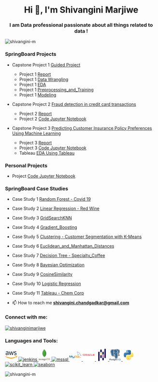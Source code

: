 <h1 align="center">Hi 👋, I'm Shivangini Marjiwe</h1>
<h3 align="center">I am Data professional passionate about all things related to data !</h3>

<p align="left"> <img src="https://komarev.com/ghpvc/?username=shivangini-m&label=Profile%20views&color=0e75b6&style=flat" alt="shivangini-m" /> </p>


<h3>SpringBoard Projects</h3>

- Capstone Project 1 [Guided Project](https://github.com/Shivangini-m/DataScienceGuidedCapstone/blob/master/Guided%20Capstone/Guided%20Capstone%20Project%20Presentation.pdf)
   - Project 1 [Report](https://github.com/Shivangini-m/DataScienceGuidedCapstone/blob/master/Guided%20Capstone/Guided%20Capstone%20Project%20Report.pdf)
   - Project 1 [Data Wrangling](https://github.com/Shivangini-m/DataScienceGuidedCapstone/blob/master/Notebooks/02_data_wrangling.ipynb)
   - Project 1 [EDA](https://github.com/Shivangini-m/DataScienceGuidedCapstone/blob/master/Notebooks/03_exploratory_data_analysis.ipynb)
   - Project 1 [Preprocessing_and_Training](https://github.com/Shivangini-m/DataScienceGuidedCapstone/blob/master/Notebooks/04_preprocessing_and_training.ipynb)
   - Project 1 [Modeling](https://github.com/Shivangini-m/DataScienceGuidedCapstone/blob/master/Notebooks/05_modeling.ipynb)

- Capstone Project 2 [Fraud detection in credit card transactions](https://github.com/Shivangini-m/DataScienceGuidedCapstone/blob/master/Capstone2/CapstoneTwo%20Presentation.pdf)
   - Project 2 [Report](https://github.com/Shivangini-m/DataScienceGuidedCapstone/blob/master/Capstone2/FinalProjectReport%20.pdf)
   - Project 2 [Code Jupyter Notebook](https://github.com/Shivangini-m/DataScienceGuidedCapstone/blob/master/Capstone2/DataWranglingCaps-2.ipynb)

     
- Capstone Project 3 [Predicting Customer Insurance Policy Preferences Using Machine Learning](https://github.com/Shivangini-m/DataScienceGuidedCapstone/blob/master/Capstone3_multiclass/Shivangini_FinalPresentation_Multiclass_Capstone3.pdf)
   - Project 3 [Report](https://github.com/Shivangini-m/DataScienceGuidedCapstone/blob/master/Capstone3_multiclass/Shivangini_FinalProjectReport_Multiclass_Capstone3.pdf)
   - Project 3 [Code Jupyter Notebook](https://github.com/Shivangini-m/DataScienceGuidedCapstone/blob/master/Capstone3_multiclass/Capstone3_Multiclass.ipynb)
   - Tableau   [EDA Using Tableau](https://public.tableau.com/app/profile/shivangini.marjiwe/viz/Capstone3_EDA_story/Capstone3_story)


<h3>Personal Projects</h3>

- Project [Code Jupyter Notebook](https://github.com/Shivangini-m/DataScienceGuidedCapstone/blob/master/Capstone3/CapstoneProject3.ipynb)

<h3>SpringBoard Case Studies</h3>

- Case Study 1 [Random Forest - Covid 19](https://github.com/Shivangini-m/DataScienceGuidedCapstone/blob/master/RandomForest%20Covid%20Case%20Study_06302020/RandomForest_casestudy_covid19.ipynb)
- Case Study 2 [Linear Regression - Red Wine](https://github.com/Shivangini-m/DataScienceGuidedCapstone/blob/master/11.4.1%20Case%20Study%20-%20Linear%20Regression/Springboard%20Regression%20Case%20Study%20-%20the%20Red%20Wine%20Dataset%20-%20Tier%203.ipynb)
- Case Study 3 [GridSearchKNN](https://github.com/Shivangini-m/DataScienceGuidedCapstone/blob/master/1600185186_GridSearchKNN_Case_Study/GridSearchKNN_Case_Study.ipynb)
- Case Study 4 [Gradient_Boosting](https://github.com/Shivangini-m/DataScienceGuidedCapstone/blob/master/1601612507_Gradient_Boosting_Case_Study_updated_10_01_2020/Gradient%20Boosting%20Case%20Study.ipynb)
- Case Study 5 [Clustering - Customer Segmentation with K-Means](https://github.com/Shivangini-m/DataScienceGuidedCapstone/blob/master/1602764303_Clustering_Case_Study_updated_10_15_2020/Clustering%20Case%20Study%20-%20Customer%20Segmentation%20with%20K-Means%20-%20Tier%203.ipynb)
- Case Study 6 [Euclidean_and_Manhattan_Distances](https://github.com/Shivangini-m/DataScienceGuidedCapstone/blob/master/1605005916_Euclidean_and_Manhattan_Distances_Case_Study_11102020/Euclidean_and_Manhattan_Distances_Case_Study.ipynb)
- Case Study 7 [Decision Tree - Specialty_Coffee](https://github.com/Shivangini-m/DataScienceGuidedCapstone/blob/master/1613148038_Springboard_Decision_Tree_Specialty_Coffee_Case_Study_28012021_2_/Springboard%20Decision%20Tree%20Specialty%20Coffee%20Case%20Study%20-%20Tier%203.ipynb)
- Case Study 8 [Bayesian Optimization](https://github.com/Shivangini-m/DataScienceGuidedCapstone/blob/master/18.2.6%20-%20Bayesian%20Optimization/Bayesian_optimization_case_study.ipynb)
- Case Study 9 [CosineSimilarity](https://github.com/Shivangini-m/DataScienceGuidedCapstone/blob/master/CosineSimilarityCaseStudy/Cosine_Similarity_Case_Study.ipynb)
- Case Study 10 [Logistic Regression](https://github.com/Shivangini-m/DataScienceGuidedCapstone/blob/master/Logistic%20Regression%20Advanced%20Case%20Study%20-LU-%208_23/Logistic%20Regression%20Advanced%20Case%20Study.ipynb)
- Case Study 11 [Tableau - Chem Corp](https://public.tableau.com/app/profile/shivangini.marjiwe/viz/ChemCorpCaseStudy_17426583348020/ChemCorpStory)
                

- 📫 How to reach me **shivangini.chandgadkar@gmail.com**

<h3 align="left">Connect with me:</h3>
<p align="left">
<a href="https://linkedin.com/in/shivanginimarjiwe" target="blank"><img align="center" src="https://raw.githubusercontent.com/rahuldkjain/github-profile-readme-generator/master/src/images/icons/Social/linked-in-alt.svg" alt="shivanginimarjiwe" height="30" width="40" /></a>
</p>

<h3 align="left">Languages and Tools:</h3>
<p align="left"> <a href="https://aws.amazon.com" target="_blank" rel="noreferrer"> <img src="https://raw.githubusercontent.com/devicons/devicon/master/icons/amazonwebservices/amazonwebservices-original-wordmark.svg" alt="aws" width="40" height="40"/> </a> <a href="https://www.jenkins.io" target="_blank" rel="noreferrer"> <img src="https://www.vectorlogo.zone/logos/jenkins/jenkins-icon.svg" alt="jenkins" width="40" height="40"/> </a> <a href="https://www.mongodb.com/" target="_blank" rel="noreferrer"> <img src="https://raw.githubusercontent.com/devicons/devicon/master/icons/mongodb/mongodb-original-wordmark.svg" alt="mongodb" width="40" height="40"/> </a> <a href="https://www.microsoft.com/en-us/sql-server" target="_blank" rel="noreferrer"> <img src="https://www.svgrepo.com/show/303229/microsoft-sql-server-logo.svg" alt="mssql" width="40" height="40"/> </a> <a href="https://www.mysql.com/" target="_blank" rel="noreferrer"> <img src="https://raw.githubusercontent.com/devicons/devicon/master/icons/mysql/mysql-original-wordmark.svg" alt="mysql" width="40" height="40"/> </a> <a href="https://www.oracle.com/" target="_blank" rel="noreferrer"> <img src="https://raw.githubusercontent.com/devicons/devicon/master/icons/oracle/oracle-original.svg" alt="oracle" width="40" height="40"/> </a> <a href="https://pandas.pydata.org/" target="_blank" rel="noreferrer"> <img src="https://raw.githubusercontent.com/devicons/devicon/2ae2a900d2f041da66e950e4d48052658d850630/icons/pandas/pandas-original.svg" alt="pandas" width="40" height="40"/> </a> <a href="https://www.postgresql.org" target="_blank" rel="noreferrer"> <img src="https://raw.githubusercontent.com/devicons/devicon/master/icons/postgresql/postgresql-original-wordmark.svg" alt="postgresql" width="40" height="40"/> </a> <a href="https://www.python.org" target="_blank" rel="noreferrer"> <img src="https://raw.githubusercontent.com/devicons/devicon/master/icons/python/python-original.svg" alt="python" width="40" height="40"/> </a> <a href="https://scikit-learn.org/" target="_blank" rel="noreferrer"> <img src="https://upload.wikimedia.org/wikipedia/commons/0/05/Scikit_learn_logo_small.svg" alt="scikit_learn" width="40" height="40"/> </a> <a href="https://seaborn.pydata.org/" target="_blank" rel="noreferrer"> <img src="https://seaborn.pydata.org/_images/logo-mark-lightbg.svg" alt="seaborn" width="40" height="40"/> </a> </p>
<p><img align="center" src="https://github-readme-stats.vercel.app/api/top-langs?username=shivangini-m&show_icons=true&locale=en&layout=compact" alt="shivangini-m" /></p>
